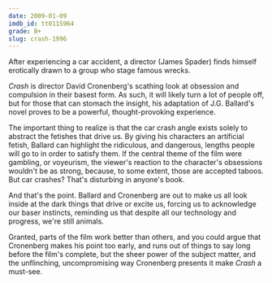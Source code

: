```yaml
---
date: 2009-01-09
imdb_id: tt0115964
grade: B+
slug: crash-1996
---
```


After experiencing a car accident, a director (James Spader) finds himself erotically drawn to a group who stage famous wrecks.

_Crash_ is director David Cronenberg's scathing look at obsession and compulsion in their basest form. As such, it will likely turn a lot of people off, but for those that can stomach the insight, his adaptation of J.G. Ballard's novel proves to be a powerful, thought-provoking experience.

The important thing to realize is that the car crash angle exists solely to abstract the fetishes that drive us. By giving his characters an artificial fetish, Ballard can highlight the ridiculous, and dangerous, lengths people will go to in order to satisfy them. If the central theme of the film were gambling, or voyeurism, the viewer's reaction to the character's obsessions wouldn't be as strong, because, to some extent, those are accepted taboos. But car crashes? That's disturbing in anyone's book.

And that's the point. Ballard and Cronenberg are out to make us all look inside at the dark things that drive or excite us, forcing us to acknowledge our baser instincts, reminding us that despite all our technology and progress, we're still animals.

Granted, parts of the film work better than others, and you could argue that Cronenberg makes his point too early, and runs out of things to say long before the film's complete, but the sheer power of the subject matter, and the unflinching, uncompromising way Cronenberg presents it make _Crash_ a must-see.
